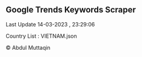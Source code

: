 

## Google Trends Keywords Scraper 
 
Last Update 14-03-2023 , 23:29:06

Country List :
VIETNAM.json



© Abdul Muttaqin 
